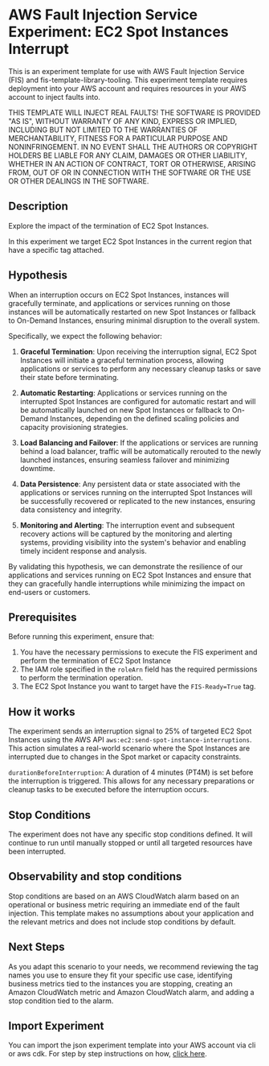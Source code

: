 # AWS Fault Injection Service Experiment: EC2 Spot Instances Interrupt

This is an experiment template for use with AWS Fault Injection Service (FIS) and fis-template-library-tooling. This experiment template requires deployment into your AWS account and requires resources in your AWS account to inject faults into.

THIS TEMPLATE WILL INJECT REAL FAULTS! THE SOFTWARE IS PROVIDED "AS IS", WITHOUT WARRANTY OF ANY KIND, EXPRESS OR IMPLIED, INCLUDING BUT NOT LIMITED TO THE WARRANTIES OF MERCHANTABILITY, FITNESS FOR A PARTICULAR PURPOSE AND NONINFRINGEMENT. IN NO EVENT SHALL THE AUTHORS OR COPYRIGHT
HOLDERS BE LIABLE FOR ANY CLAIM, DAMAGES OR OTHER LIABILITY, WHETHER IN AN ACTION
OF CONTRACT, TORT OR OTHERWISE, ARISING FROM, OUT OF OR IN CONNECTION WITH THE
SOFTWARE OR THE USE OR OTHER DEALINGS IN THE SOFTWARE.

## Description

Explore the impact of the termination of EC2 Spot Instances. 

In this experiment we target EC2 Spot Instances in the current region that have a specific tag attached. 

## Hypothesis

When an interruption occurs on EC2 Spot Instances, instances will gracefully terminate, and applications or services running on those instances will be automatically restarted on new Spot Instances or fallback to On-Demand Instances, ensuring minimal disruption to the overall system.

Specifically, we expect the following behavior:

1. **Graceful Termination**: Upon receiving the interruption signal, EC2 Spot Instances will initiate a graceful termination process, allowing applications or services to perform any necessary cleanup tasks or save their state before terminating.

2. **Automatic Restarting**: Applications or services running on the interrupted Spot Instances are configured for automatic restart and will be automatically launched on new Spot Instances or fallback to On-Demand Instances, depending on the defined scaling policies and capacity provisioning strategies.

3. **Load Balancing and Failover**: If the applications or services are running behind a load balancer, traffic will be automatically rerouted to the newly launched instances, ensuring seamless failover and minimizing downtime.

4. **Data Persistence**: Any persistent data or state associated with the applications or services running on the interrupted Spot Instances will be successfully recovered or replicated to the new instances, ensuring data consistency and integrity.

5. **Monitoring and Alerting**: The interruption event and subsequent recovery actions will be captured by the monitoring and alerting systems, providing visibility into the system's behavior and enabling timely incident response and analysis.

By validating this hypothesis, we can demonstrate the resilience of our applications and services running on EC2 Spot Instances and ensure that they can gracefully handle interruptions while minimizing the impact on end-users or customers.

## Prerequisites

Before running this experiment, ensure that:

1. You have the necessary permissions to execute the FIS experiment and perform the termination of EC2 Spot Instance
2. The IAM role specified in the `roleArn` field has the required permissions to perform the termination operation.
3. The EC2 Spot Instance you want to target have the `FIS-Ready=True` tag.

## How it works

The experiment sends an interruption signal to 25% of targeted EC2 Spot Instances using the AWS API `aws:ec2:send-spot-instance-interruptions`. This action simulates a real-world scenario where the Spot Instances are interrupted due to changes in the Spot market or capacity constraints.

`durationBeforeInterruption`: A duration of 4 minutes (PT4M) is set before the interruption is triggered. This allows for any necessary preparations or cleanup tasks to be executed before the interruption occurs.

## Stop Conditions

The experiment does not have any specific stop conditions defined. It will continue to run until manually stopped or until all targeted resources have been interrupted.

## Observability and stop conditions

Stop conditions are based on an AWS CloudWatch alarm based on an operational or 
business metric requiring an immediate end of the fault injection. This 
template makes no assumptions about your application and the relevant metrics 
and does not include stop conditions by default.

## Next Steps
As you adapt this scenario to your needs, we recommend reviewing the tag names you use to ensure they fit your specific use case, identifying business metrics tied to the instances you are stopping, creating an Amazon CloudWatch metric and Amazon CloudWatch alarm, and adding a stop condition tied to the alarm.

## Import Experiment
You can import the json experiment template into your AWS account via cli or aws cdk. For step by step instructions on how, [click here](https://github.com/aws-samples/fis-template-library-tooling). 
